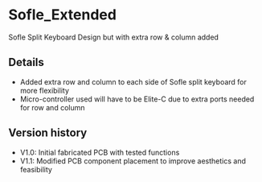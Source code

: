 # Sofle_Extended
 Sofle Split Keyboard Design but with extra row & column added

## Details
- Added extra row and column to each side of Sofle split keyboard for more flexibility
- Micro-controller used will have to be Elite-C due to extra ports needed for row and column

## Version history
- V1.0: Initial fabricated PCB with tested functions
- V1.1: Modified PCB component placement to improve aesthetics and feasibility